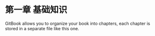 # 第一章 基础知识

GitBook allows you to organize your book into chapters, each chapter is stored in a separate file like this one.




